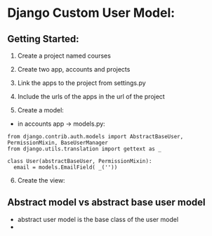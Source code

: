 # Django Custom User Model:

## Getting Started:
1.  Create a project named courses
2.  Create two app, accounts and projects
3.  Link the apps to the project from settings.py
4.  Include the urls of the apps in the url of the project

5.  Create a model:
   * in accounts app -> models.py:
  ```
  from django.contrib.auth.models import AbstractBaseUser, PermissionMixin, BaseUserManager
  from django.utils.translation import gettext as _

  class User(abstractBaseUser, PermissionMixin):
    email = models.EmailField( _(''))
  ```

6. Create the view:
   


##  Abstract model vs abstract base user model
* abstract user model is the base class of the user model
* 
  